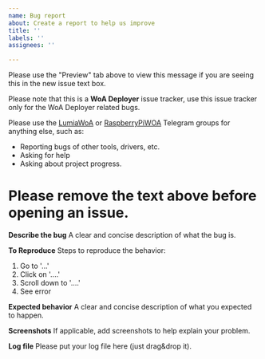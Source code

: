```yaml
---
name: Bug report
about: Create a report to help us improve
title: ''
labels: ''
assignees: ''

---
```


Please use the "Preview" tab above to view this message if you are seeing this in the new issue text box.

Please note that this is a **WoA Deployer** issue tracker, use this issue tracker only for the WoA Deployer related bugs.

Please use the [LumiaWoA](https://t.me/joinchat/Ey6mehEPg0Fe4utQNZ9yjA) or [RaspberryPiWOA](https://t.me/raspberrypiwoa) Telegram groups for anything else, such as:

 - Reporting bugs of other tools, drivers, etc.
 - Asking for help
 - Asking about project progress.

# Please remove the text above before opening an issue.

**Describe the bug**
A clear and concise description of what the bug is.

**To Reproduce**
Steps to reproduce the behavior:
1. Go to '...'
2. Click on '....'
3. Scroll down to '....'
4. See error

**Expected behavior**
A clear and concise description of what you expected to happen.

**Screenshots**
If applicable, add screenshots to help explain your problem.

**Log file**
Please put your log file here (just drag&drop it).
